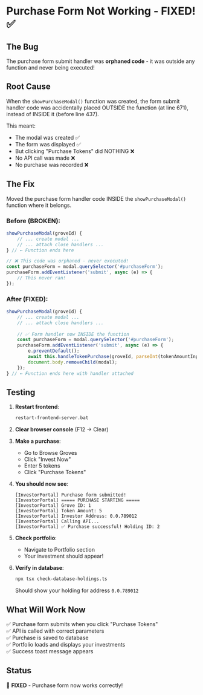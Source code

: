# Purchase Form Not Working - FIXED! ✅

## The Bug
The purchase form submit handler was **orphaned code** - it was outside any function and never being executed!

## Root Cause
When the `showPurchaseModal()` function was created, the form submit handler code was accidentally placed OUTSIDE the function (at line 671), instead of INSIDE it (before line 437).

This meant:
- The modal was created ✅
- The form was displayed ✅  
- But clicking "Purchase Tokens" did NOTHING ❌
- No API call was made ❌
- No purchase was recorded ❌

## The Fix
Moved the purchase form handler code INSIDE the `showPurchaseModal()` function where it belongs.

### Before (BROKEN):
```javascript
showPurchaseModal(groveId) {
    // ... create modal ...
    // ... attach close handlers ...
} // ← Function ends here

// ❌ This code was orphaned - never executed!
const purchaseForm = modal.querySelector('#purchaseForm');
purchaseForm.addEventListener('submit', async (e) => {
    // This never ran!
});
```

### After (FIXED):
```javascript
showPurchaseModal(groveId) {
    // ... create modal ...
    // ... attach close handlers ...
    
    // ✅ Form handler now INSIDE the function
    const purchaseForm = modal.querySelector('#purchaseForm');
    purchaseForm.addEventListener('submit', async (e) => {
        e.preventDefault();
        await this.handleTokenPurchase(groveId, parseInt(tokenAmountInput.value));
        document.body.removeChild(modal);
    });
} // ← Function ends here with handler attached
```

## Testing

1. **Restart frontend**:
   ```bash
   restart-frontend-server.bat
   ```

2. **Clear browser console** (F12 → Clear)

3. **Make a purchase**:
   - Go to Browse Groves
   - Click "Invest Now"
   - Enter 5 tokens
   - Click "Purchase Tokens"

4. **You should now see**:
   ```
   [InvestorPortal] Purchase form submitted!
   [InvestorPortal] ===== PURCHASE STARTING =====
   [InvestorPortal] Grove ID: 1
   [InvestorPortal] Token Amount: 5
   [InvestorPortal] Investor Address: 0.0.789012
   [InvestorPortal] Calling API...
   [InvestorPortal] ✅ Purchase successful! Holding ID: 2
   ```

5. **Check portfolio**:
   - Navigate to Portfolio section
   - Your investment should appear!

6. **Verify in database**:
   ```bash
   npx tsx check-database-holdings.ts
   ```
   Should show your holding for address `0.0.789012`

## What Will Work Now
✅ Purchase form submits when you click "Purchase Tokens"  
✅ API is called with correct parameters  
✅ Purchase is saved to database  
✅ Portfolio loads and displays your investments  
✅ Success toast message appears  

## Status
🎉 **FIXED** - Purchase form now works correctly!
